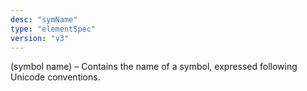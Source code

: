 ```yaml
---
desc: "symName"
type: "elementSpec"
version: "v3"
---
```


(symbol name) – Contains the name of a symbol, expressed following Unicode
conventions.